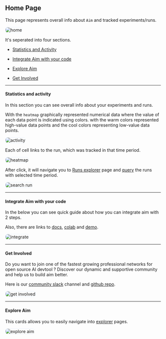 ## Home Page


This page represents overall info about `Aim` and tracked experiments/runs.

<img alt="home" style="border: 1px solid #E8F1FC; border-radius: 8px" src="https://docs-blobs.s3.us-east-2.amazonaws.com/images/ui/pages/home/home.png" />

It's seperated into four sections.

* [Statistics and Activity](#statistics-and-activity)

* [Integrate Aim with your code](#integrate-aim-with-your-code)

* [Explore Aim](#explore-aim)

* [Get Involved](#get-involved)

---

#### Statistics and activity

In this section you can see overall info about your experiments and runs.

With the `heatmap` graphically represented numerical data where the value of each data point is indicated using colors. with the warm colors represented high-value data points and the cool colors representing low-value data points.

<img alt="activity" style="border: 1px solid #E8F1FC; border-radius: 8px" src="https://docs-blobs.s3.us-east-2.amazonaws.com/images/ui/pages/home/activity.png" />

Each of cell links to the run, which was tracked in that time period.

<img alt="heatmap" style="border: 1px solid #E8F1FC; border-radius: 8px" src="https://docs-blobs.s3.us-east-2.amazonaws.com/images/ui/pages/home/heatmap.png" />

After click, it will navigate you to [Runs explorer](#runs-explorer) page and [query](../../using/search.html) the runs with selected time period.

<img alt="search run" style="border: 1px solid #E8F1FC; border-radius: 8px" src="https://docs-blobs.s3.us-east-2.amazonaws.com/images/ui/pages/home/runSearch.png" />

---
#### Integrate Aim with your code

In the below you can see quick guide about how you can integrate aim with 2 steps.


Also, there are links to <a href='https://aimstack.readthedocs.io/en/latest' target='_blank'>docs</a>, <a href='https://colab.research.google.com/drive/14rIAjpEyklf5fSMiRbyZs6iYG7IVibcI?usp=sharing' target='_blank'>colab</a> and <a href='http://play.aimstack.io:10004/'>demo</a>.

<img alt="integrate" style="border: 1px solid #E8F1FC; border-radius: 8px" src="https://docs-blobs.s3.us-east-2.amazonaws.com/images/ui/pages/home/integrate.png" />

---

#### Get Involved

Do you want to join one of the fastest growing professional networks for open source AI devtool ?
Discover our dynamic and supportive community and help us to build aim better.

Here is our <a href="https://aimstack.slack.com/ssb/redirect" target="_blank" >community slack</a>
channel and <a href="https://github.com/aimhubio/aim" target="_blank" >github repo</a>.

<img alt="get involved" style="border: 1px solid #E8F1FC; border-radius: 8px" src="https://docs-blobs.s3.us-east-2.amazonaws.com/images/ui/pages/home/getInvolved.png" />

---

#### Explore Aim
This cards allows you to easily navigate into [explorer](#explorers) pages.

<img alt="explore aim" style="border: 1px solid #E8F1FC; border-radius: 8px" src="https://docs-blobs.s3.us-east-2.amazonaws.com/images/ui/pages/home/explore.png" />
